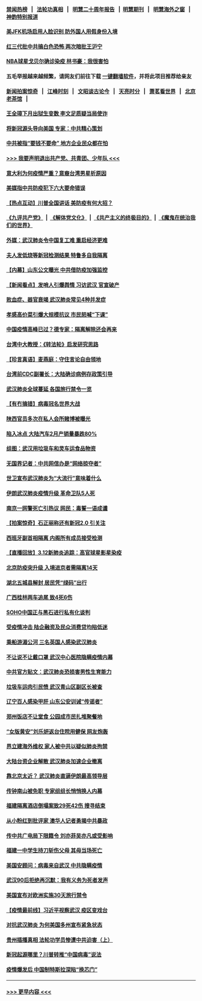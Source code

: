 #### [禁闻热榜](热点新闻.md?=0)  &nbsp;&nbsp;|&nbsp;&nbsp; [法轮功真相](https://github.com/gfw-breaker/truth/blob/master/README.md?=0) &nbsp;&nbsp;|&nbsp;&nbsp; [明慧二十周年报告](https://github.com/gfw-breaker/mh-reports/blob/master/README.md?=0) &nbsp;&nbsp;|&nbsp;&nbsp;[明慧期刊](https://github.com/gfw-breaker/mh-qikan) &nbsp;&nbsp;|&nbsp;&nbsp; [明慧海外之窗](https://github.com/gfw-breaker/mh-news/blob/master/README.md?=0) &nbsp;&nbsp;|&nbsp;&nbsp; [神韵特别报道](https://github.com/gfw-breaker/mh-news/blob/master/shenyun.md?=0)
#### [美JFK机场启用人脸识别 防外国人用假身份入境](../pages/nsc413/n11936511.md?t=03130731) 
#### [红三代批中共搞白色恐怖 两次暗批王沪宁](../pages/nsc413/n11936325.md?t=03130731) 
#### [NBA球星戈贝尔确诊染疫 林书豪：我很害怕](../pages/nsc413/n11936430.md?t=03130731) 
#### 五毛举报越来越频繁，请网友们前往下载 [一键翻墙软件](https://github.com/gfw-breaker/ssr-accounts)，并将此项目推荐给亲友
#### [新闻拍案惊奇](https://github.com/gfw-breaker/banned-news/blob/master/pages/link4.md) &nbsp;&nbsp;|&nbsp;&nbsp; [江峰时刻](https://github.com/gfw-breaker/banned-news/blob/master/pages/link4.md) &nbsp;&nbsp;|&nbsp;&nbsp; [文昭谈古论今](https://github.com/gfw-breaker/banned-news/blob/master/pages/link4.md) &nbsp;&nbsp;|&nbsp;&nbsp; [天亮时分](https://github.com/gfw-breaker/banned-news/blob/master/pages/link4.md) &nbsp;&nbsp;|&nbsp;&nbsp; [萧茗看世界](https://github.com/gfw-breaker/banned-news/blob/master/pages/link4.md) &nbsp;&nbsp;|&nbsp;&nbsp; [北京老茶馆](https://github.com/gfw-breaker/banned-news/blob/master/pages/link4.md) &nbsp;&nbsp;|&nbsp;&nbsp; 
#### [王全璋下月出狱生变数 李文足质疑当局使诈](../pages/nsc413/n11936535.md?t=03130731) 
#### [将新冠源头导向美国 专家：中共精心策划](../pages/nsc413/n11936432.md?t=03130731) 
#### [中共被指“要钱不要命” 地方企业民众都在怕](../pages/nsc413/n11936481.md?t=03130731) 
#### [>>> 我要声明退出共产党、共青团、少年队 <<<](https://github.com/begood0513/goodnews/blob/master/quit/letter.md) 
#### [意大利为何疫情严重？意裔台湾男星析原因](../pages/nsc413/n11936148.md?t=03130731) 
#### [美媒指中共防疫犯下六大要命错误](../pages/nsc413/n11936270.md?t=03130731) 
#### [【热点互动】川普全国讲话 美防疫有何大招？](../pages/nsc413/n11936288.md?t=03130731) 
#### [《九评共产党》](https://github.com/begood0513/9ping.md/blob/master/README.md) &nbsp;|&nbsp; [《解体党文化》](../../../../jtdwh.md/blob/master/README.md)  &nbsp;|&nbsp; [《共产主义的终极目的》](../../../../gczydzjmd.md/blob/master/README.md) &nbsp;|&nbsp; [《魔鬼在统治我们的世界》](../../../../mgztzwmdsj.md/blob/master/README.md) 
#### [外媒：武汉肺炎令中国复工难 重启经济更难](../pages/nsc413/n11936267.md?t=03130731) 
#### [夫人发低烧等新冠检测结果 特鲁多自我隔离](../pages/nsc413/n11936352.md?t=03130731) 
#### [【内幕】山东公文曝光 中共借防疫加强监控](../pages/nsc413/n11934303.md?t=03130731) 
#### [【新闻看点】发哨人引爆舆情 习访武汉 官宣破产](../pages/nsc413/n11936289.md?t=03130731) 
#### [败血症、器官衰竭 武汉肺炎常见4种并发症](../pages/nsc413/n11936256.md?t=03130731) 
#### [孝感高价菜引爆大规模抗议 市民怒喊“下课”](../pages/nsc413/n11936264.md?t=03130731) 
#### [中国疫情高峰已过？德专家：隔离解除还会再来](../pages/nsc413/n11935994.md?t=03130731) 
#### [台湾中大教授：《转法轮》启发研究思路](../pages/nsc413/n11936131.md?t=03130731) 
#### [【珍言真语】麦燕庭：守住言论自由领地](../pages/nsc413/n11936215.md?t=03130731) 
#### [台湾前CDC副署长：大陆确诊病例存政策引导](../pages/nsc413/n11935598.md?t=03130731) 
#### [武汉肺炎全球蔓延 各国旅行禁令一览](../pages/nsc413/n11936089.md?t=03130731) 
#### [【有冇搞错】病毒冠名世界大战](../pages/nsc413/n11936158.md?t=03130731) 
#### [陕西官员多次在私人会所赌博被曝光](../pages/nsc413/n11935782.md?t=03130731) 
#### [陷入冰点 大陆汽车2月产销量暴跌80%](../pages/nsc413/n11935943.md?t=03130731) 
#### [组图：武汉用垃圾车和灵车运食品物资](../pages/nsc413/n11935329.md?t=03130731) 
#### [无国界记者：中共网信办是“网络掠夺者”](../pages/nsc413/n11936021.md?t=03130731) 
#### [世卫宣布武汉肺炎为“大流行”意味着什么](../pages/nsc413/n11935933.md?t=03130731) 
#### [伊朗武汉肺炎疫情升级 革命卫队5人死](../pages/nsc413/n11935711.md?t=03130731) 
#### [南京一网警死亡引热议 网民：毒誓一语成谶](../pages/nsc413/n11935645.md?t=03130731) 
#### [【拍案惊奇】石正丽称还有新冠2.0 引关注](../pages/nsc413/n11934119.md?t=03130731) 
#### [西班牙副首相隔离 内阁所有成员接受检测](../pages/nsc413/n11935473.md?t=03130731) 
#### [【直播回放】3.12新肺炎追踪：高官球星影星染疫](../pages/nsc413/n11935368.md?t=03130731) 
#### [北京防疫突升级 入境进京者需隔离14天](../pages/nsc413/n11935042.md?t=03130731) 
#### [湖北五城县解封 居民凭“绿码”出行](../pages/nsc413/n11935249.md?t=03130731) 
#### [广西桂林两车追尾 致4死6伤](../pages/nsc413/n11935065.md?t=03130731) 
#### [SOHO中国正与黑石进行私有化谈判](../pages/nsc413/n11934453.md?t=03130731) 
#### [受疫情冲击 陆企融资及民众消费贷均陷低迷](../pages/nsc413/n11933676.md?t=03130731) 
#### [乘船游湄公河 三名英国人感染武汉肺炎](../pages/nsc413/n11935074.md?t=03130731) 
#### [不让说不让戴口罩 武汉中心医院隐瞒疫情内幕](../pages/nsc413/n11934980.md?t=03130731) 
#### [中共官方贴文：武汉肺炎恐损害男性生育能力](../pages/nsc413/n11934952.md?t=03130731) 
#### [垃圾车运肉引民愤 武汉青山区副区长被查](../pages/nsc413/n11934472.md?t=03130731) 
#### [辽宁百人感染甲肝 山东公安训诫“传谣者”](../pages/nsc413/n11934308.md?t=03130731) 
#### [郑州饭店不让堂食 公园成市民扎堆聚餐地](../pages/nsc413/n11935014.md?t=03130731) 
#### [“女版黄安”刘乐妍返台住院用健保 网友炮轰](../pages/nsc413/n11934318.md?t=03130731) 
#### [界立建海外维权 家人被中共以疑似肺炎拘禁](../pages/nsc413/n11933606.md?t=03130731) 
#### [大陆台资企业解散 武汉肺炎加速企业撤离](../pages/nsc413/n11934248.md?t=03130731) 
#### [靠北京太近？ 武汉肺炎直逼伊朗最高领导层](../pages/nsc413/n11933475.md?t=03130731) 
#### [传钟南山被免职 专家组组长悄悄换人内幕](../pages/nsc413/n11934088.md?t=03130731) 
#### [福建隔离酒店倒塌案致29死42伤 搜寻结束](../pages/nsc413/n11934195.md?t=03130731) 
#### [从小粉红到批评家 澳华人记者勇揭中共暴政](../pages/nsc413/n11931884.md?t=03130731) 
#### [传中共广电局下限籍令 刘亦菲吴亦凡或受影响](../pages/nsc413/n11933566.md?t=03130731) 
#### [福建一中学生持刀斩伤父母 其母当场死亡](../pages/nsc413/n11934127.md?t=03130731) 
#### [美国安顾问：病毒来自武汉 中共隐瞒疫情](../pages/nsc413/n11934168.md?t=03130731) 
#### [武汉90后拒绝再沉默：我有义务为死者发声](../pages/nsc413/n11934044.md?t=03130731) 
#### [美国宣布对欧洲实施30天旅行禁令](../pages/nsc413/n11933815.md?t=03130731) 
#### [【疫情最前线】习近平视察武汉 疫区变戏台](../pages/nsc413/n11933377.md?t=03130731) 
#### [对抗武汉肺炎 为何美国多州宣布紧急状态](../pages/nsc413/n11933167.md?t=03130731) 
#### [贵州插播真相 法轮功学员惨遭中共迫害（上）](../pages/nsc413/n11932683.md?t=03130731) 
#### [新冠起源哪里？川普转推“中国病毒”说法](../pages/nsc413/n11933596.md?t=03130731) 
#### [疫情爆发后 中国制特斯拉深陷“换芯门”](../pages/nsc413/n11933540.md?t=03130731) 

----
#### [ >>> 更早内容 <<< ](../indexes/nsc413-earlier.md)
